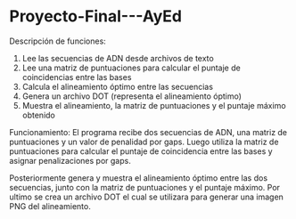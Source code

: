 # Proyecto-Final---AyEd

Descripción de funciones:
1. Lee las secuencias de ADN desde archivos de texto
2. Lee una matriz de puntuaciones para calcular el puntaje de coincidencias entre las bases
3. Calcula el alineamiento óptimo entre las secuencias
4. Genera un archivo DOT (representa el alineamiento óptimo)
5. Muestra el alineamiento, la matriz de puntuaciones y el puntaje máximo obtenido

Funcionamiento:
El programa recibe dos secuencias de ADN, una matriz de puntuaciones y un valor de penalidad por gaps. Luego utiliza la matriz de puntuaciones para calcular el puntaje de coincidencia entre las bases y asignar penalizaciones por gaps.

Posteriormente genera y muestra el alineamiento óptimo entre las dos secuencias, junto con la matriz de puntuaciones y el puntaje máximo. Por ultimo se crea un archivo DOT el cual se utilizara para generar una imagen PNG del alineamiento.
